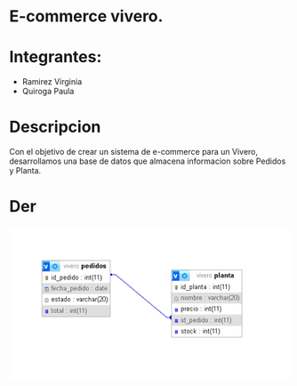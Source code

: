 # E-commerce vivero.

# Integrantes:
- Ramirez Virginia
- Quiroga Paula

# Descripcion
Con el objetivo de crear un sistema de e-commerce para un Vivero, desarrollamos una base de datos que almacena informacion sobre Pedidos y Planta.

# Der

![Diagrama Entidad Relacion](/DER.png)

